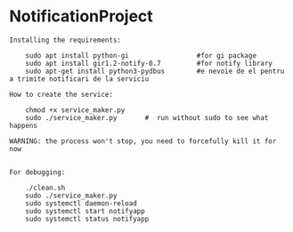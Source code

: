 # NotificationProject

    Installing the requirements:

        sudo apt install python-gi                 #for gi package
        sudo apt install gir1.2-notify-0.7         #for notify library
        sudo apt-get install python3-pydbus        #e nevoie de el pentru a trimite notificari de la serviciu

    How to create the service:

        chmod +x service_maker.py
        sudo ./service_maker.py       #  run without sudo to see what happens

    WARNING: the process won't stop, you need to forcefully kill it for now


    For debugging:

        ./clean.sh 
        sudo ./service_maker.py 
        sudo systemctl daemon-reload 
        sudo systemctl start notifyapp
        sudo systemctl status notifyapp